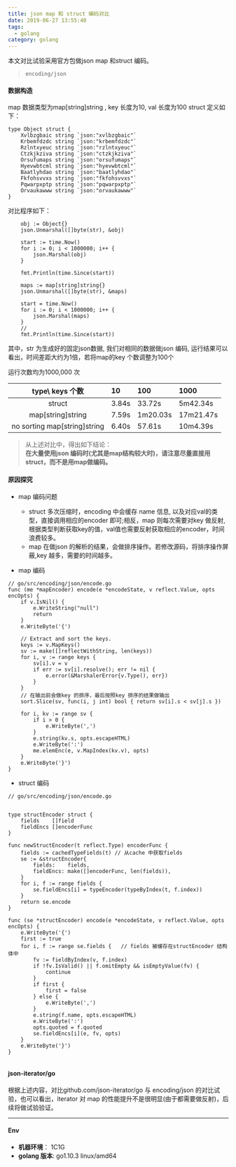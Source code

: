 ```yaml
---
title: json map 和 struct 编码对比
date: 2019-06-27 13:55:40
tags:
  - golang
category: golang
---
```


本文对比试验采用官方包做json map 和struct 编码。 

<!--more-->


> `encoding/json`

#### 数据构造
map 数据类型为map[string]string , key 长度为10, val 长度为100
struct 定义如下：
``` golang
type Object struct {
	Xvlbzgbaic string `json:"xvlbzgbaic"`
	Krbemfdzdc string `json:"krbemfdzdc"`
	Rzlntxyeuc string `json:"rzlntxyeuc"`
	Ctzkjkziva string `json:"ctzkjkziva"`
	Orsufumaps string `json:"orsufumaps"`
	Hyevwbtcml string `json:"hyevwbtcml"`
	Baatlyhdao string `json:"baatlyhdao"`
	Fkfohsvvxs string `json:"fkfohsvvxs"`
	Pqwarpxptp string `json:"pqwarpxptp"`
	Orvaukawww string `json:"orvaukawww"`
}
```

对比程序如下：

```golang
	obj := Object{}
	json.Unmarshal([]byte(str), &obj)

	start := time.Now()
	for i := 0; i < 1000000; i++ {
		json.Marshal(obj)
	}

	fmt.Println(time.Since(start))

	maps := map[string]string{}
	json.Unmarshal([]byte(str), &maps)

	start = time.Now()
	for i := 0; i < 1000000; i++ {
		json.Marshal(maps)
	}
	// 
	fmt.Println(time.Since(start))
```

其中，str 为生成好的固定json数据, 我们对相同的数据做json 编码, 运行结果可以看出，时间差距大约为1倍，若将map的key 个数调整为100个

运行次数均为1000,000 次

| type\\ keys 个数 | 10 | 100 | 1000 | 
|:----------------:|:---|:----|:-----|
| struct |3.84s | 33.72s | 5m42.34s |
| map[string]string | 7.59s| 1m20.03s | 17m21.47s  |
| no sorting map[string]string | 6.40s | 57.61s | 10m4.39s |


>从上述对比中，得出如下结论：  
>**在大量使用json 编码时(尤其是map结构较大时)，请注意尽量直接用struct，而不是用map做编码。**

#### 原因探究

- map 编码问题
  - struct 多次压缩时，encoding 中会缓存 name 信息, 以及对应val的类型，直接调用相应的encoder 即可;相反，map 则每次需要对key 做反射,根据类型判断获取key的值，val值也需要反射获取相应的encoder，时间浪费较多。
  - map 在做json 的解析的结果，会做排序操作。若修改源码，将排序操作屏蔽,key 越多，需要的时间越多。

- map 编码

```golang
// go/src/encoding/json/encode.go 
func (me *mapEncoder) encode(e *encodeState, v reflect.Value, opts encOpts) {
	if v.IsNil() {
		e.WriteString("null")
		return
	}
	e.WriteByte('{')

	// Extract and sort the keys.
	keys := v.MapKeys()
	sv := make([]reflectWithString, len(keys))
	for i, v := range keys {
		sv[i].v = v
		if err := sv[i].resolve(); err != nil {
			e.error(&MarshalerError{v.Type(), err})
		}
	}
    // 在输出前会做key 的排序，最后按照key 排序的结果做输出
	sort.Slice(sv, func(i, j int) bool { return sv[i].s < sv[j].s })

	for i, kv := range sv {
		if i > 0 {
			e.WriteByte(',')
		}
		e.string(kv.s, opts.escapeHTML)
		e.WriteByte(':')
		me.elemEnc(e, v.MapIndex(kv.v), opts)
	}
	e.WriteByte('}')
}
```

- struct 编码

```golang
// go/src/encoding/json/encode.go


type structEncoder struct {
	fields    []field
	fieldEncs []encoderFunc
}

func newStructEncoder(t reflect.Type) encoderFunc {
	fields := cachedTypeFields(t) // 从cache 中获取fields
	se := &structEncoder{
		fields:    fields,
		fieldEncs: make([]encoderFunc, len(fields)),
	}
	for i, f := range fields {
		se.fieldEncs[i] = typeEncoder(typeByIndex(t, f.index))
	}
	return se.encode
}

func (se *structEncoder) encode(e *encodeState, v reflect.Value, opts encOpts) {
	e.WriteByte('{')
	first := true
	for i, f := range se.fields {   // fields 被缓存在structEncoder 结构体中
		fv := fieldByIndex(v, f.index)
		if !fv.IsValid() || f.omitEmpty && isEmptyValue(fv) {
			continue
		}
		if first {
			first = false
		} else {
			e.WriteByte(',')
		}
		e.string(f.name, opts.escapeHTML)
		e.WriteByte(':')
		opts.quoted = f.quoted
		se.fieldEncs[i](e, fv, opts)
	}
	e.WriteByte('}')
}


```

#### json-iterator/go

根据上述内容，对比github.com/json-iterator/go 与 encoding/json 的对比试验，也可以看出，iterator 对 map 的性能提升不是很明显(由于都需要做反射)，后续将做试验验证。

-----
#### Env
- **机器环境**： 1C1G
- **golang 版本**: go1.10.3 linux/amd64
